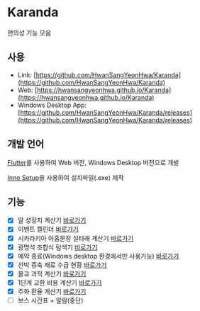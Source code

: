 # Karanda

편의성 기능 모음

## 사용

- Link: [https://github.com/HwanSangYeonHwa/Karanda](https://github.com/HwanSangYeonHwa/Karanda)
- Web: [https://hwansangyeonhwa.github.io/Karanda](https://hwansangyeonhwa.github.io/Karanda)
- Windows Desktop App: [https://github.com/HwanSangYeonHwa/Karanda/releases](https://github.com/HwanSangYeonHwa/Karanda/releases)

## 개발 언어

[Flutter](https://flutter.dev/)를 사용하여 Web 버전, Windows Desktop 버전으로 개발

[Inno Setup](https://jrsoftware.org/)을 사용하여 설치파일(.exe) 제작

## 기능

- [x] 말 성장치 계산기 [바로가기](https://hwansangyeonhwa.github.io/Karanda/#/horse)
- [x] 이벤트 캘린더 [바로가기](https://hwansangyeonhwa.github.io/Karanda/#/event-calender)
- [x] 시카라키아 아홉문장 실타래 계산기 [바로가기](https://hwansangyeonhwa.github.io/Karanda/#/sikarakia)
- [x] 광명석 조합식 탐색기 [바로가기](https://hwansangyeonhwa.github.io/Karanda/#/artifact)
- [x] 예약 종료(Windows desktop 환경에서만 사용가능) [바로가기](https://hwansangyeonhwa.github.io/Karanda/#/shutdown-scheduler)
- [x] 선박 증축 재료 수급 현황 [바로가기](https://hwansangyeonhwa.github.io/Karanda/#/ship-extension)
- [x] 물교 과적 계산기 [바로가기](https://hwansangyeonhwa.github.io/Karanda/#overloaded-ship)
- [x] 1단계 교환 비용 계산기 [바로가기](https://hwansangyeonhwa.github.io/Karanda/#material-cost-calculator)
- [x] 주화 환율 계산기 [바로가기](https://hwansangyeonhwa.github.io/Karanda/#crow-coin)
- [ ] 보스 시간표 + 알람(중단)
